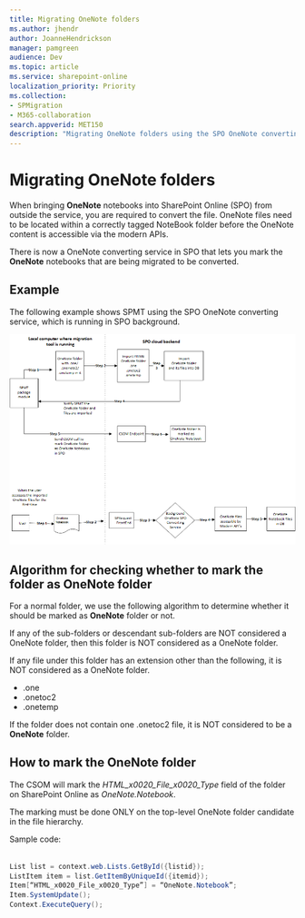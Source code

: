 ```yaml
---
title: Migrating OneNote folders
ms.author: jhendr
author: JoanneHendrickson
manager: pamgreen
audience: Dev
ms.topic: article
ms.service: sharepoint-online
localization_priority: Priority
ms.collection: 
- SPMigration
- M365-collaboration
search.appverid: MET150
description: "Migrating OneNote folders using the SPO OneNote converting service"
---
```

# Migrating OneNote folders

When bringing **OneNote** notebooks into SharePoint Online (SPO) from outside the service, you are required to convert the file. OneNote files need to be located within a correctly tagged NoteBook folder before the OneNote content is accessible via the modern APIs.  

There is now a OneNote converting service in SPO that lets you mark the **OneNote** notebooks that are being migrated to be converted.
   
## Example 

The following example shows SPMT using the SPO OneNote converting service, which is running in SPO background.  

![OneNote migration process](../images/onenote-migration-flow.png)


## Algorithm for checking whether to mark the folder as OneNote folder 
 
For a normal folder, we use the following algorithm to determine whether it should be marked as **OneNote** folder or not. 

If any of the sub-folders or descendant sub-folders are NOT considered a OneNote folder, then this folder is NOT considered as a OneNote folder. 

If any file under this folder has an extension other than the following, it is NOT considered as a OneNote folder. 
 - .one 
 - .onetoc2 
 - .onetemp 

If the folder does not contain one .onetoc2 file, it is NOT considered to be a **OneNote** folder. 
 
## How to mark the OneNote folder 
 
The CSOM will mark the *HTML_x0020_File_x0020_Type* field of the folder on SharePoint Online as *OneNote.Notebook*. 

The marking must be done ONLY on the top-level OneNote folder candidate in the file hierarchy. 

Sample code:

```c#
 
List list = context.web.Lists.GetById({listid});
ListItem item = list.GetItemByUniqueId({itemid});
Item[“HTML_x0020_File_x0020_Type”] = “OneNote.Notebook”;
Item.SystemUpdate();
Context.ExecuteQuery();

```
